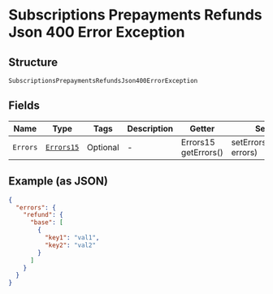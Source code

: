 
# Subscriptions Prepayments Refunds Json 400 Error Exception

## Structure

`SubscriptionsPrepaymentsRefundsJson400ErrorException`

## Fields

| Name | Type | Tags | Description | Getter | Setter |
|  --- | --- | --- | --- | --- | --- |
| `Errors` | [`Errors15`](../../doc/models/errors-15.md) | Optional | - | Errors15 getErrors() | setErrors(Errors15 errors) |

## Example (as JSON)

```json
{
  "errors": {
    "refund": {
      "base": [
        {
          "key1": "val1",
          "key2": "val2"
        }
      ]
    }
  }
}
```

